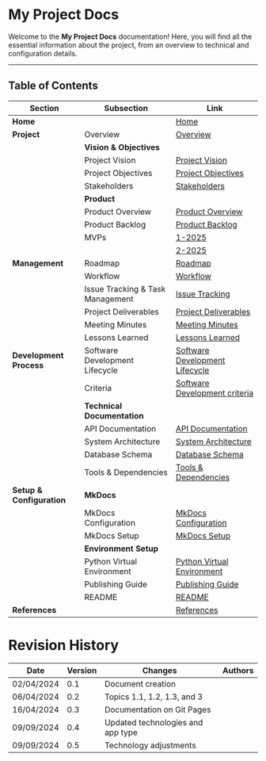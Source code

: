 # My Project Docs

Welcome to the **My Project Docs** documentation! Here, you will find all the essential information about the project, from an overview to technical and configuration details.

---

## Table of Contents

| Section                         | Subsection                        | Link                                                              |
| ------------------------------- | --------------------------------- | ----------------------------------------------------------------- |
| **Home**                 |                                   | [Home](index.md)                                                     |
| **Project**               | Overview                          | [Overview](project/overview.md)                                      |
|                                 | **Vision & Objectives**     |                                                                   |
|                                 | Project Vision                    | [Project Vision](project/vision-objectives/vision.md)                |
|                                 | Project Objectives                | [Project Objectives](project/vision-objectives/objectives.md)        |
|                                 | Stakeholders                      | [Stakeholders](project/stakeholders.md)                              |
|                                 | **Product**                 |                                                                   |
|                                 | Product Overview                  | [Product Overview](project/product/overview.md)                      |
|                                 | Product Backlog                   | [Product Backlog](project/product/product-backlog-building.md)       |
|                                 | MVPs                              | [1-2025](project/product/mvps/mvp_2025_1.md)                         |
|                                 |                                   |       [2-2025](project/product/mvps/mvp_2025_2.md)                                                                |
| **Management**            | Roadmap                           | [Roadmap](project/management/roadmap.md)                             |
|                                 | Workflow                          | [Workflow](project/management/workflow.md)                           |
|                                 | Issue Tracking & Task Management  | [Issue Tracking](project/management/issue-tracking.md)               |
|                                 | Project Deliverables              | [Project Deliverables](project/management/deliverables.md)           |
|                                 | Meeting Minutes                   | [Meeting Minutes](project/management/meetings.md)                    |
|                                 | Lessons Learned                   | [Lessons Learned](project/management/lessons-learned.md)             |
| **Development Process**   | Software Development Lifecycle    | [Software Development Lifecycle](project/development/lifecycle.md)   |
|                                 | Criteria                            | [Software Development criteria](project/development/criteria.md)                                                                  |
|                                 | **Technical Documentation** |                                                                   |
|                                 | API Documentation                 | [API Documentation](project/development/technical/api.md)            |
|                                 | System Architecture               | [System Architecture](project/development/technical/architecture.md) |
|                                 | Database Schema                   | [Database Schema](project/development/technical/database-schema.md)  |
|                                 | Tools & Dependencies              | [Tools &amp; Dependencies](project/development/tools.md)             |
| **Setup & Configuration** | **MkDocs**                  |                                                                   |
|                                 | MkDocs Configuration              | [MkDocs Configuration](setup/mkdocs-configuration.md)                |
|                                 | MkDocs Setup                      | [MkDocs Setup](setup/mkdocs-setup.md)                                |
|                                 | **Environment Setup**       |                                                                   |
|                                 | Python Virtual Environment        | [Python Virtual Environment](setup/python-venv-setup.md)             |
|                                 | Publishing Guide                  | [Publishing Guide](setup/publishing-guide.md)                        |
|                                 | README                            | [README](setup/readme.md)                                            |
| **References**            |                                   | [References](references.md)                                          |

# Revision History

| Date       | Version | Changes                           | Authors |
| ---------- | ------- | --------------------------------- | ------- |
| 02/04/2024 | 0.1     | Document creation                 |         |
| 06/04/2024 | 0.2     | Topics 1.1, 1.2, 1.3, and 3       |         |
| 16/04/2024 | 0.3     | Documentation on Git Pages        |         |
| 09/09/2024 | 0.4     | Updated technologies and app type |         |
| 09/09/2024 | 0.5     | Technology adjustments            |         |
